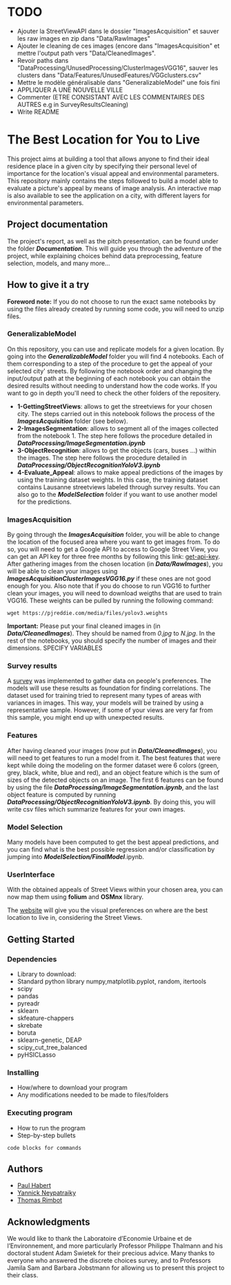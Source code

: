 # TODO
* Ajouter la StreetViewAPI dans le dossier "ImagesAcquisition" et sauver les raw images en zip dans "Data/RawImages"
* Ajouter le cleaning de ces images (encore dans "ImagesAcquisition" et mettre l'output path vers "Data/CleanedImages".
* Revoir paths dans "DataProcessing/UnusedProcessing/ClusterImagesVGG16", sauver les clusters dans "Data/Features/UnusedFeatures/VGGclusters.csv"
* Mettre le modèle généralisable dans "GeneralizableModel" une fois fini
* APPLIQUER A UNE NOUVELLE VILLE
* Commenter (ETRE CONSISTANT AVEC LES COMMENTAIRES DES AUTRES e.g in SurveyResultsCleaning)
* Write README

# The Best Location for You to Live

This project aims at building a tool that allows anyone to find their ideal residence place in a given city by specifying their personal level of importance for the location's visual appeal and environmental parameters.
This repository mainly contains the steps followed to build a model able to evaluate a picture's appeal by means of image analysis. An interactive map is also available to see the application on a city, with different layers for environmental parameters.

## Project documentation

The project's report, as well as the pitch presentation, can be found under the folder ***Documentation***. This will guide you through the adventure of the project, while explaining choices behind data preprocessing, feature selection, models, and many more...

## How to give it a try

__Foreword note:__ If you do not choose to run the exact same notebooks by using the files already created by running some code, you will need to unzip files.

### GeneralizableModel
On this repository, you can use and replicate models for a given location. By going into the ***GeneralizableModel*** folder you will find 4 notebooks. Each of them corresponding to a step of the procedure to get the appeal of your selected city' streets. By following the notebook order and changing the input/output path at the beginning of each notebook you can obtain the desired results without needing to understand how the code works. If you want to go in depth you'll need to check the other folders of the repositery.

- **1-GettingStreetViews**: allows to get the streetviews for your chosen city. The steps carried out in this notebook follows the process of the ***ImagesAcquisition*** folder (see below). 
- **2-ImagesSegmentation**: allows to segment all of the images collected from the notebook 1. The step here follows the procedure detailed in ***DataProcessing/ImageSegmentation.ipynb***
- **3-ObjectRecognition**: allows to get the objects (cars, buses ...) within the images. The step here follows the procedure detailed in ***DataProcessing/ObjectRecognitionYoloV3.ipynb*** 
- **4-Evaluate_Appeal**: allows to make appeal predictions of the images by using the training dataset weights. In this case, the training dataset contains Lausanne streetviews labeled through survey results. You can also go to the ***ModelSelection*** folder if you want to use another model for the predictions.

### ImagesAcquisition
By going through the ***ImagesAcquisition*** folder, you will be able to change the location of the focused area where you want to get images from. To do so, you will need to get a Google API to access to Google Street View, you can get an API key for three free months by following this link: [get-api-key](https://developers.google.com/maps/documentation/javascript/get-api-key). After gathering images from the chosen location (in ***Data/RawImages***), you will be able to clean your images using ***ImagesAcquisitionClusterImagesVGG16.py*** if these ones are not good enough for you. Also note that if you do choose to run VGG16 to further clean your images, you will need to download weigths that are used to train VGG16. These weights can be pulled by running the following command:
```
wget https://pjreddie.com/media/files/yolov3.weights
```

__Important:__ Please put your final cleaned images in (in ***Data/CleanedImages***). They should be named from *0.jpg* to *N.jpg*. In the rest of the notebooks, you should specify the number of images and their dimensions. SPECIFY VARIABLES

### Survey results
A [survey](https://toto1205.itch.io/ml2-project) was implemented to gather data on people's preferences. The models will use these results as foundation for finding correlations. The dataset used for training tried to represent many types of areas with variances in images. This way, your models will be trained by using a representative sample. However, if some of your views are very far from this sample, you might end up with unexpected results.
 
### Features
After having cleaned your images (now put in ***Data/CleanedImages***), you will need to get features to run a model from it. The best features that were kept while doing the modeling on the former dataset were 6 colors (green, grey, black, white, blue and red), and an object feature which is the sum of sizes of the detected objects on an image. The first 6 features can be found by using the file ***DataProcessing/ImageSegmentation.ipynb***, and the last object feature is computed by running ***DataProcessing/ObjectRecognitionYoloV3.ipynb***. By doing this, you will write csv files which summarize features for your own images.

### Model Selection
Many models have been computed to get the best appeal predictions, and you can find what is the best possible regression and/or classification by jumping into ***ModelSelection/FinalModel***.ipynb. 

### UserInterface
With the obtained appeals of Street Views within your chosen area, you can now map them using **folium** and **OSMnx** library. 

The [website](https://the-best-location-to-live.github.io/the-best-location-to-live/) will give you the visual preferences on where are the best location to live in, considering the Street Views.

## Getting Started

### Dependencies

* Library to download:
* Standard python library numpy,matplotlib.pyplot, random, itertools
* scipy
* pandas
* pyreadr
* sklearn
* skfeature-chappers
* skrebate
* boruta 
* sklearn-genetic, DEAP
* scipy_cut_tree_balanced
* pyHSICLasso


### Installing

* How/where to download your program
* Any modifications needed to be made to files/folders

### Executing program

* How to run the program
* Step-by-step bullets
```
code blocks for commands
```


## Authors

* [Paul Habert](https://github.com/plhbt)
* [Yannick Neypatraiky](https://github.com/nyannickandre)
* [Thomas Rimbot](https://github.com/Thomas-debug-creator)

## Acknowledgments
We would like to thank the Laboratoire d’Economie Urbaine et de l’Environnement, and more particularly Professor Philippe Thalmann and his doctoral student Adam Swietek for their precious advice. Many thanks to everyone who answered the discrete choices survey, and to Professors Jamila Sam and Barbara Jobstmann for allowing us to present this project to their class.


